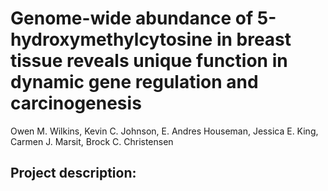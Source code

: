 # Genome-wide abundance of 5-hydroxymethylcytosine in breast tissue reveals unique function in dynamic gene regulation and carcinogenesis

Owen M. Wilkins, Kevin C. Johnson, E. Andres Houseman, Jessica E. King, Carmen J. Marsit, Brock C. Christensen

## Project description:
